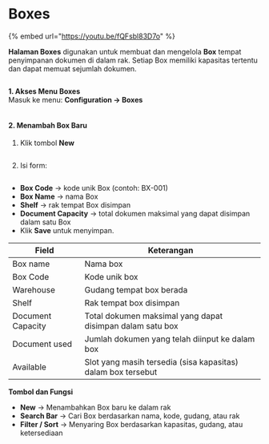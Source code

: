 # Boxes

{% embed url="https://youtu.be/fQFsbl83D7o" %}

**Halaman Boxes** digunakan untuk membuat dan mengelola **Box** tempat penyimpanan dokumen di dalam rak. Setiap Box memiliki kapasitas tertentu dan dapat memuat sejumlah dokumen.

<figure><img src="https://document-management-system-1.gitbook.io/document-management-system/~gitbook/image?url=https%3A%2F%2F1011768869-files.gitbook.io%2F%7E%2Ffiles%2Fv0%2Fb%2Fgitbook-x-prod.appspot.com%2Fo%2Fspaces%252FLEturytqtHGPsYdglHaB%252Fuploads%252FwXP361CXb2LCvVSPFpvQ%252Fimage.png%3Falt%3Dmedia%26token%3D7e59be79-e787-47f3-ba28-50e96caa5496&#x26;width=768&#x26;dpr=4&#x26;quality=100&#x26;sign=764f9e6c&#x26;sv=2" alt=""><figcaption></figcaption></figure>

**1. Akses Menu Boxes**\
Masuk ke menu: **Configuration → Boxes**

<figure><img src="https://document-management-system-1.gitbook.io/document-management-system/~gitbook/image?url=https%3A%2F%2F1011768869-files.gitbook.io%2F%7E%2Ffiles%2Fv0%2Fb%2Fgitbook-x-prod.appspot.com%2Fo%2Fspaces%252FLEturytqtHGPsYdglHaB%252Fuploads%252FkNOlsvXcsFjK9BBbLdAE%252FUntitled%2520design.png%3Falt%3Dmedia%26token%3D4eb7abba-9e0a-4a64-be13-84b2a02de56d&#x26;width=768&#x26;dpr=4&#x26;quality=100&#x26;sign=be48f0f0&#x26;sv=2" alt=""><figcaption></figcaption></figure>

#### **2. Menambah Box Baru** <a href="#id-2.-menambah-box-baru" id="id-2.-menambah-box-baru"></a>

1.  Klik tombol **New**



    <figure><img src="https://document-management-system-1.gitbook.io/document-management-system/~gitbook/image?url=https%3A%2F%2F1011768869-files.gitbook.io%2F%7E%2Ffiles%2Fv0%2Fb%2Fgitbook-x-prod.appspot.com%2Fo%2Fspaces%252FLEturytqtHGPsYdglHaB%252Fuploads%252Fj8Y29CtLQKFUtOBixyow%252Fimage.png%3Falt%3Dmedia%26token%3Dc95c184f-6541-4a11-b353-ede6d239618e&#x26;width=768&#x26;dpr=4&#x26;quality=100&#x26;sign=ea8f6bb0&#x26;sv=2" alt=""><figcaption></figcaption></figure>
2.  Isi form:



    <figure><img src="https://document-management-system-1.gitbook.io/document-management-system/~gitbook/image?url=https%3A%2F%2F1011768869-files.gitbook.io%2F%7E%2Ffiles%2Fv0%2Fb%2Fgitbook-x-prod.appspot.com%2Fo%2Fspaces%252FLEturytqtHGPsYdglHaB%252Fuploads%252F5wySMc4hhN2WXqF1uJlk%252Fimage.png%3Falt%3Dmedia%26token%3D9ac2f4ea-cb99-4e11-b240-8d09cb888a4c&#x26;width=768&#x26;dpr=4&#x26;quality=100&#x26;sign=d86dc080&#x26;sv=2" alt=""><figcaption></figcaption></figure>

* **Box Code** → kode unik Box (contoh: BX-001)
* **Box Name** → nama Box
* **Shelf** → rak tempat Box disimpan
* **Document Capacity** → total dokumen maksimal yang dapat disimpan dalam satu Box
* Klik **Save** untuk menyimpan.

| **Field**         | **Keterangan**                                               |
| ----------------- | ------------------------------------------------------------ |
| Box name          | Nama box                                                     |
| Box Code          | Kode unik box                                                |
| Warehouse         | Gudang tempat box berada                                     |
| Shelf             | Rak tempat box disimpan                                      |
| Document Capacity | Total dokumen maksimal yang dapat disimpan dalam satu box    |
| Document used     | Jumlah dokumen yang telah diinput ke dalam box               |
| Available         | Slot yang masih tersedia (sisa kapasitas) dalam box tersebut |

**Tombol dan Fungsi**

* **New** → Menambahkan Box baru ke dalam rak
* **Search Bar** → Cari Box berdasarkan nama, kode, gudang, atau rak
* **Filter / Sort** → Menyaring Box berdasarkan kapasitas, gudang, atau ketersediaan

[\
](https://document-management-system-1.gitbook.io/document-management-system/persiapan-implementasi/konfigurasi-modul/shelves/melihat-box-dan-dokumen-di-shelf)
